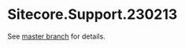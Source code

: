 # Sitecore.Support.230213

See [master branch](https://github.com/sitecoresupport/Sitecore.Support.230213) for details.